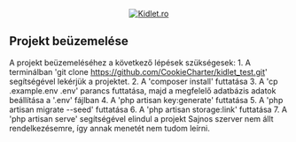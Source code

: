 <p align="center"><a class="d-block" href="https://kidlet.ro"><img class="img-fluid" src="https://kidlet.ro/dist/images/kidlet-desktop-logo-small.png" srcset="https://kidlet.ro/dist/images/kidlet-desktop-logo-small.png 1x, https://kidlet.ro/dist/images/kidlet-desktop-logo.png 2x" alt="Kidlet.ro"></a></p>

## Projekt beüzemelése
A projekt beüzemeléséhez a következő lépések szükségesek:
    1. A terminálban 'git clone https://github.com/CookieCharter/kidlet_test.git' segítségével lekérjük a projektet.
    2. A 'composer install' futtatása
    3. A 'cp .example.env .env' parancs futtatása, majd a megfelelő adatbázis adatok beállítása a '.env' fájlban
    4. A 'php artisan key:generate' futtatása
    5. A 'php artisan migrate --seed' futtatása
    6. A 'php artisan storage:link' futtatása
    7. A 'php artisan serve' segítségével elindul a projekt 
Sajnos szerver nem állt rendelkezésemre, így annak menetét nem tudom leírni.
